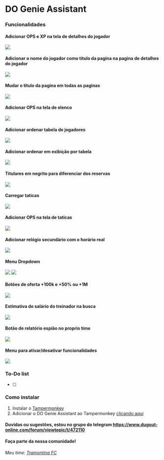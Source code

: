 # DO Genie Assistant

### Funcionalidades
  #### Adicionar OPS e XP na tela de detalhes do jogador
  <img src="player.jpg">

  #### Adicionar o nome do jogador como titulo da pagina na pagina de detalhes do jogador
  <img src="playertitle.jpg">

  #### Mudar o titulo da pagina em todas as paginas
  <img src="pagetitle.jpg">

  #### Adicionar OPS na tela de elenco
  <img src="squad.jpg">

  #### Adicionar ordenar tabela de jogadores
  <img src="datatable.gif">

  #### Adicionar ordenar em exibição por tabela
  <img src="spreadsheet_squad.gif">

  #### Titulares em negrito para diferenciar dos reservas
  <img src="squad_bold.jpg">
  
  #### Carregar taticas
  <img src="apply_ttc.jpg">
  
  #### Adicionar OPS na tela de taticas
  <img src="tactics.png">

  #### Adicionar relógio secundário com o horário real
  <img src="clock.gif">

  #### Menu Dropdown 
  <img src="menu.gif">
  <img src="menu-en.gif">

  #### Botões de oferta +100k e +50% ou +1M
  <img src="bid_button.png">

  #### Estimativa do salário do treinador na busca
  <img src="coaches_wage.png">

  #### Botão de relatório espião no proprio time
  <img src="scout_report.jpg">

  #### Menu para ativar/desativar funcionalidades
  <img src="config_menu.png">

### To-Do list
- [ ]

### Como instalar 
1. Instalar o [Tampermonkey](https://www.tampermonkey.net/)
2. Adicionar o DO Genie Assistant ao Tampermonkey [clicando aqui](https://github.com/edunogueira/DOGenieAssistant/raw/main/DOGenieAssistant.user.js)

#### Duvidas ou sugestões, estou no grupo do telegram <https://www.dugout-online.com/forum/viewtopic/t/472110> 
#### Faça parte da nossa comunidade!

###### Meu time: [Tramontina FC](https://www.dugout-online.com/clubinfo/none/clubid/112411)
